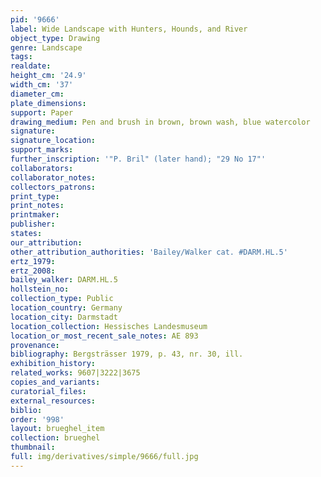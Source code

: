 ```yaml
---
pid: '9666'
label: Wide Landscape with Hunters, Hounds, and River
object_type: Drawing
genre: Landscape
tags: 
realdate: 
height_cm: '24.9'
width_cm: '37'
diameter_cm: 
plate_dimensions: 
support: Paper
drawing_medium: Pen and brush in brown, brown wash, blue watercolor
signature: 
signature_location: 
support_marks: 
further_inscription: '"P. Bril" (later hand); "29 No 17"'
collaborators: 
collaborator_notes: 
collectors_patrons: 
print_type: 
print_notes: 
printmaker: 
publisher: 
states: 
our_attribution: 
other_attribution_authorities: 'Bailey/Walker cat. #DARM.HL.5'
ertz_1979: 
ertz_2008: 
bailey_walker: DARM.HL.5
hollstein_no: 
collection_type: Public
location_country: Germany
location_city: Darmstadt
location_collection: Hessisches Landesmuseum
location_or_most_recent_sale_notes: AE 893
provenance: 
bibliography: Bergsträsser 1979, p. 43, nr. 30, ill.
exhibition_history: 
related_works: 9607|3222|3675
copies_and_variants: 
curatorial_files: 
external_resources: 
biblio: 
order: '998'
layout: brueghel_item
collection: brueghel
thumbnail: 
full: img/derivatives/simple/9666/full.jpg
---
```

